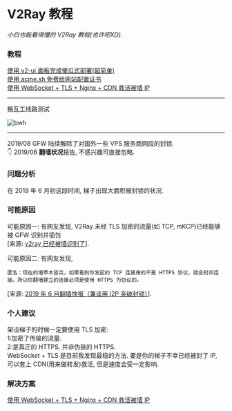 # V2Ray 教程
<i>小白也能看得懂的 V2Ray 教程(也许吧XD).</i>

### 教程
<a href="https://github.com/justsweetpotato/v2ray_tutorial/blob/master/auto.md">使用 v2-ui 面板完成傻瓜式部署(超简单)</a><br>
<a href="https://github.com/justsweetpotato/V2Ray_Tutorial/blob/master/ssl.md">使用 acme.sh 免费给网站配置证书</a><br>
<a href="https://github.com/justsweetpotato/V2Ray_Tutorial/blob/master/Back.md">使用 WebSocket + TLS + Nginx + CDN 救活被墙 IP</a>

<hr>
搬瓦工线路测试<br>

![bwh](https://raw.githubusercontent.com/justsweetpotato/markdown-img-store/master/v2ray/bwh.png)

<hr>
2019/08 GFW 陆续解除了对国外一些 VPS 服务商网段的封锁.<br>
👇 2019/06 <b>翻墙状况</b>报告, 不感兴趣可直接忽略.

### 问题分析
在 2019 年 6 月初这段时间, 梯子出现大面积被封锁的状况.

### 可能原因
可能原因一: 有网友发现, V2Ray 未经 TLS 加密的流量(如 TCP, mKCP)已经能够被 GFW 识别并插包<br>
[来源: <a href="https://github.com/233boy/v2ray/issues/218">v2ray 已经被墙识别了</a>].

可能原因二: 有网友发现, 
```
匿名：现在的墙草木皆兵，如果看到你发起的 TCP 连接用的不是 HTTPS 协议，就会封杀连接。所以你翻墙建立的连接必须是使用 HTTPS 为协议的。
```
[来源: <a href="https://program-think.blogspot.com/2019/06/gfw-news.html">2019 年 6 月翻墙快报（兼谈用 I2P 突破封锁）</a>].

### 个人建议
架设梯子的时候一定要使用 TLS 加密:<br> 
1:加密了传输的流量.<br>
2:是真正的 HTTPS. 并非伪装的 HTTPS.<br>
WebSocket + TLS 是目前我发现最稳的方法. 要是你的梯子不幸已经被封了 IP, 可以套上 CDN(用来做转发)救活, 但是速度会受一定影响.

### 解决方案
<a href="https://github.com/justsweetpotato/V2Ray_Tutorial/blob/master/Back.md">使用 WebSocket + TLS + Nginx + CDN 救活被墙 IP</a>
